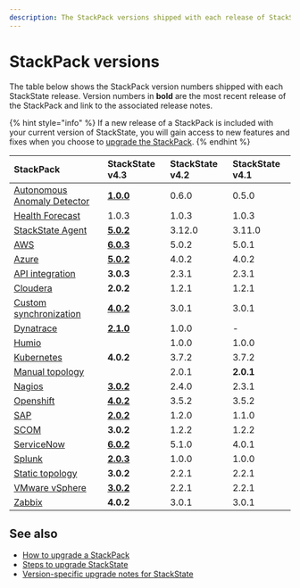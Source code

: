 ```yaml
---
description: The StackPack versions shipped with each release of StackState.
---
```


# StackPack versions

The table below shows the StackPack version numbers shipped with each StackState release. Version numbers in **bold** are the most recent release of the StackPack and link to the associated release notes.

{% hint style="info" %}
If a new release of a StackPack is included with your current version of StackState, you will gain access to new features and fixes when you choose to [upgrade the StackPack](../../stackpacks/about-stackpacks.md#upgrade-a-stackpack).
{% endhint %}

| StackPack | StackState v4.3 | StackState v4.2 | StackState v4.1 |
| :--- | :--- | :--- | :--- |
| [Autonomous Anomaly Detector](../../stackpacks/add-ons/aad.md) | [**1.0.0**](../../stackpacks/add-ons/aad.md#release-notes) | 0.6.0 | 0.5.0 |
| [Health Forecast](../../stackpacks/add-ons/health-forecast.md) | 1.0.3 | 1.0.3 | 1.0.3 |
| [StackState Agent](../../stackpacks/integrations/agent.md) | [**5.0.2**](../../stackpacks/integrations/agent.md#release-notes) | 3.12.0 | 3.11.0 |
| [AWS](../../stackpacks/integrations/aws.md) | [**6.0.3**](../../stackpacks/integrations/aws.md#release-notes) | 5.0.2 | 5.0.1 |
| [Azure](../../stackpacks/integrations/azure.md) | [**5.0.2**](/stackpacks/integrations/azure.md#release-notes) | 4.0.2 | 4.0.2 |
| [API integration](../../stackpacks/integrations/api-integration.md) | **3.0.3** | 2.3.1 | 2.3.1 |
| [Cloudera](../../stackpacks/integrations/cloudera.md) | **2.0.2** | 1.2.1 | 1.2.1 |
| [Custom synchronization](../../stackpacks/integrations/customsync.md) | [**4.0.2**](https://github.com/StackVista/stackpack-autosync/blob/master/RELEASE.md) | 3.0.1 | 3.0.1 |
| [Dynatrace](../../stackpacks/integrations/dynatrace.md) | [**2.1.0**](../../stackpacks/integrations/dynatrace.md#release-notes) | 1.0.0 | - | - |
| [Humio](../../stackpacks/integrations/humio.md) |  | 1.0.0 | 1.0.0 |
| [Kubernetes](../../stackpacks/integrations/kubernetes.md) | **4.0.2** | 3.7.2 | 3.7.2 |
| [Manual topology](../../stackpacks/integrations/manualtopo.md) | | 2.0.1 | **2.0.1** |
| [Nagios](../../stackpacks/integrations/nagios.md) | [**3.0.2**](../../stackpacks/integrations/nagios.md#release-notes) | 2.4.0 | 2.3.1 | 
| [Openshift](../../stackpacks/integrations/openshift.md) | [**4.0.2**](/stackpacks/integrations/openshift.md#release-notes) | 3.5.2 | 3.5.2 |
| [SAP](../../stackpacks/integrations/sap.md) | [**2.0.2**](https://github.com/StackVista/stackpack-sap/blob/master/src/main/stackpack/resources/RELEASE.md) | 1.2.0 | 1.1.0 |
| [SCOM](../../stackpacks/integrations/scom.md) | **3.0.2** | 1.2.2 | 1.2.2 |
| [ServiceNow](../../stackpacks/integrations/servicenow.md) | [**6.0.2**](../../stackpacks/integrations/servicenow.md#release-notes) | 5.1.0 | 4.0.1 |
| [Splunk](../../stackpacks/integrations/splunk/) | [**2.0.3**](https://github.com/StackVista/stackpack-splunk/blob/master/RELEASE.md) | 1.0.0 | 1.0.0 |
| [Static topology](../../stackpacks/integrations/static_topology.md) | **3.0.2** | 2.2.1 | 2.2.1 |
| [VMware vSphere](../../stackpacks/integrations/vsphere.md) | [**3.0.2**](/stackpacks/integrations/vsphere.md#release-notes) | 2.2.1 | 2.2.1 |
| [Zabbix](../../stackpacks/integrations/zabbix.md) | **4.0.2** | 3.0.1 | 3.0.1 |

## See also

* [How to upgrade a StackPack](../../stackpacks/about-stackpacks.md#upgrade-a-stackpack)
* [Steps to upgrade StackState](steps-to-upgrade.md)
* [Version-specific upgrade notes for StackState](version-specific-upgrade-instructions.md)

